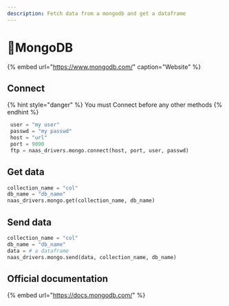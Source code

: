 ```yaml
---
description: Fetch data from a mongodb and get a dataframe
---
```


# 🥭MongoDB

{% embed url="https://www.mongodb.com/" caption="Website" %}

## Connect

{% hint style="danger" %}
You must Connect before any other methods
{% endhint %}

```python
 user = "my user"
 passwd = "my passwd"
 host = "url"
 port = 9090
 ftp = naas_drivers.mongo.connect(host, port, user, passwd)
```

## Get data

```python
collection_name = "col"
db_name = "db_name"
naas_drivers.mongo.get(collection_name, db_name)
```

## Send data

```python
collection_name = "col"
db_name = "db_name"
data = # a dataframe
naas_drivers.mongo.send(data, collection_name, db_name)
```

## Official documentation

{% embed url="https://docs.mongodb.com/" %}

